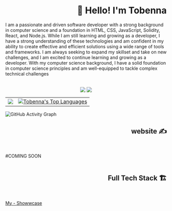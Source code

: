 <!-- Header -->
<h1 align="right" > 👋 Hello! I'm Tobenna </h1>
<p> I am a passionate and driven software developer with a strong background in computer science and a foundation in HTML, CSS, JavaScript, Solidity, React, and Node.js. While I am still learning and growing as a developer, I have a strong understanding of these technologies and am confident in my ability to create effective and efficient solutions using a wide range of tools and frameworks. I am always seeking to expand my skillset and take on new challenges, and I am excited to continue learning and growing as a developer. With my computer science background, I have a solid foundation in computer science principles and am well-equipped to tackle complex technical challenges</p>

<br />
<div align="center">
  <img align="center" src="https://img.shields.io/github/followers/tobezhanabi?label=Github&style=for-the-badge" />
  <img align="center" src="https://img.shields.io/twitter/follow/hanabiplug?label=Twitter&style=for-the-badge" />
</div>

<table align="center">
  <tr>
    <td align="left">
       <a href="http://www.github.com/tobezhanabi"><img src="https://github-readme-streak-stats.herokuapp.com/?user=tobezhanabi&background=0D1117&ring=22A2F2&fire=F28F16&currStreakNum=ffffff&currStreakLabel=F28F16&sideNums=ffffff&sideLabels=ffffff&dates=ffffff&hide_border=true" /></a>
    </td>
    <td align="right">
      <a href="https://github.com/tobezhanabi"><img alt="Tobenna's Top Languages" src="https://github-readme-stats.vercel.app/api/top-langs/?username=tobezhanabi&langs_count=10&count_private=true&layout=compact&theme=dracula&hide_border=true&bg_color=0D1117&exclude_repo=GameSellShop"/></a>
    </td>
  </tr>
</table>

![GitHub Activity Graph](https://github-readme-activity-graph.cyclic.app/graph?username=tobezhanabi&theme=redical&bg_color=0D1117&color=2793F2&line=F28F16&point=FFFFFF&hide_border=true)

<!-- Blogs -->
<h2 align="right"> website ✍️ </h2><br />

#COMING SOON
<br /><br />

<!-- Full Tech Stack -->
<h2 align="right"> Full Tech Stack 🏗️ </h2><br />


<a href="hhttps://www.showwcase.com/tobezhanabi"> My - Showwcase</a>


